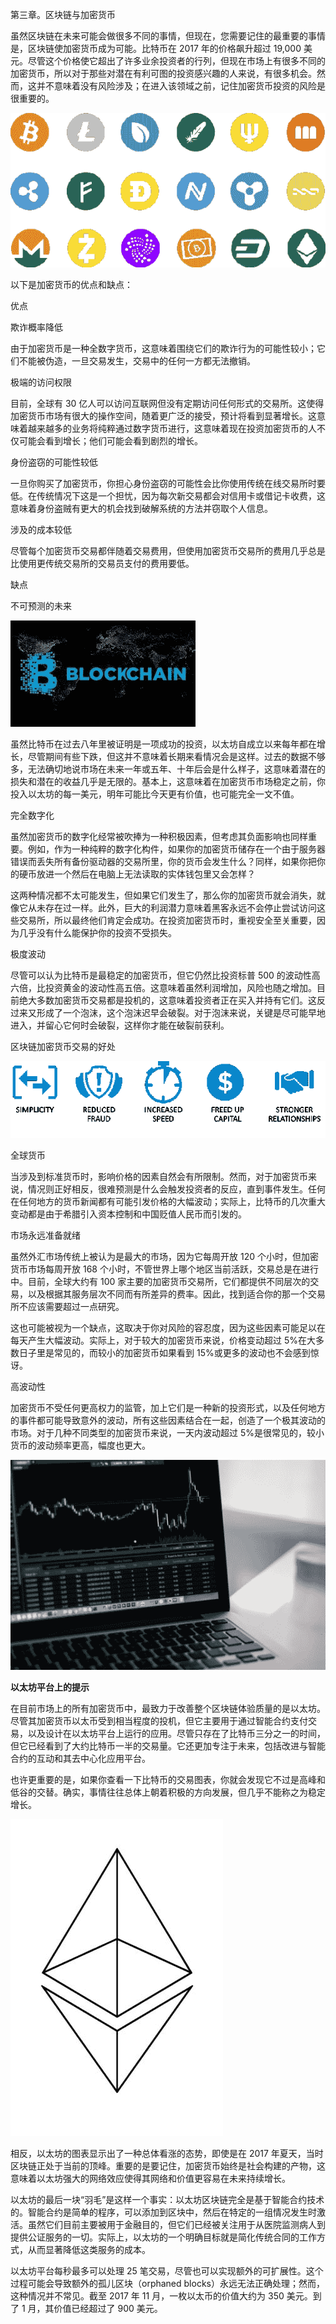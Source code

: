 第三章。区块链与加密货币

虽然区块链在未来可能会做很多不同的事情，但现在，您需要记住的最重要的事情是，区块链使加密货币成为可能。比特币在 2017 年的价格飙升超过 19,000 美元。尽管这个价格使它超出了许多业余投资者的行列，但现在市场上有很多不同的加密货币，所以对于那些对潜在有利可图的投资感兴趣的人来说，有很多机会。然而，这并不意味着没有风险涉及；在进入该领域之前，记住加密货币投资的风险是很重要的。

![C:\Users\MUSMART\Downloads\image-3046639_640.png](img/image-4.png)

以下是加密货币的优点和缺点：

优点

欺诈概率降低

由于加密货币是一种全数字货币，这意味着围绕它们的欺诈行为的可能性较小；它们不能被伪造，一旦交易发生，交易中的任何一方都无法撤销。

极端的访问权限

目前，全球有 30 亿人可以访问互联网但没有定期访问任何形式的交易所。这使得加密货币市场有很大的操作空间，随着更广泛的接受，预计将看到显著增长。这意味着越来越多的业务将纯粹通过数字货币进行，这意味着现在投资加密货币的人不仅可能会看到增长；他们可能会看到剧烈的增长。

身份盗窃的可能性较低

一旦你购买了加密货币，你担心身份盗窃的可能性会比你使用传统在线交易所时要低。在传统情况下这是一个担忧，因为每次新交易都会对信用卡或借记卡收费，这意味着身份盗贼有更大的机会找到破解系统的方法并窃取个人信息。

涉及的成本较低

尽管每个加密货币交易都伴随着交易费用，但使用加密货币交易所的费用几乎总是比使用更传统交易所的交易员支付的费用要低。

缺点

不可预测的未来

![C:\Users\MUSMART\Downloads\Blockchain guides\blockchain limitation.jpg](img/image-4.jpeg)

虽然比特币在过去八年里被证明是一项成功的投资，以太坊自成立以来每年都在增长，尽管期间有些下跌，但这并不意味着长期来看情况会是这样。过去的数据不够多，无法确切地说市场在未来一年或五年、十年后会是什么样子，这意味着潜在的损失和潜在的收益几乎是无限的。基本上，这意味着在加密货币市场稳定之前，你投入以太坊的每一美元，明年可能比今天更有价值，也可能完全一文不值。

完全数字化

虽然加密货币的数字化经常被吹捧为一种积极因素，但考虑其负面影响也同样重要。例如，作为一种纯粹的数字化构件，如果你的加密货币储存在一个由于服务器错误而丢失所有备份驱动器的交易所里，你的货币会发生什么？同样，如果你把你的硬币放进一个然后在电脑上无法读取的实体钱包里又会怎样？

这两种情况都不太可能发生，但如果它们发生了，那么你的加密货币就会消失，就像它从未存在过一样。此外，巨大的利润潜力意味着黑客永远不会停止尝试访问这些交易所，所以最终他们肯定会成功。在投资加密货币时，重视安全至关重要，因为几乎没有什么能保护你的投资不受损失。

极度波动

尽管可以认为比特币是最稳定的加密货币，但它仍然比投资标普 500 的波动性高六倍，比投资黄金的波动性高五倍。这意味着虽然利润增加，风险也随之增加。目前绝大多数加密货币交易都是投机的，这意味着投资者正在买入并持有它们。这反过来又形成了一个泡沫，这个泡沫迟早会破裂。对于泡沫来说，关键是尽可能早地进入，并留心它何时会破裂，这样你才能在破裂前获利。

区块链加密货币交易的好处

![区块链好处的图片](img/image-5.png)

全球货币

当涉及到标准货币时，影响价格的因素自然会有所限制。然而，对于加密货币来说，情况则正好相反，很难预测是什么会触发投资者的反应，直到事件发生。任何在任何地方的货币新闻都有可能引发价格的大幅波动；实际上，比特币的几次重大变动都是由于希腊引入资本控制和中国贬值人民币而引发的。

市场永远准备就绪

虽然外汇市场传统上被认为是最大的市场，因为它每周开放 120 个小时，但加密货币市场每周开放 168 个小时，不管世界上哪个地区当前活跃，交易总是在进行中。目前，全球大约有 100 家主要的加密货币交易所，它们都提供不同层次的交易，以及根据其服务层次不同而有所差异的费率。因此，找到适合你的那一个交易所不应该需要超过一点研究。

这也可能被视为一个缺点，这取决于你对风险的容忍度，因为这些因素可能足以在每天产生大幅波动。实际上，对于较大的加密货币来说，价格变动超过 5%在大多数日子里是常见的，而较小的加密货币如果看到 15%或更多的波动也不会感到惊讶。

高波动性

加密货币不受任何更高权力的监管，加上它们是一种新的投资形式，以及任何地方的事件都可能导致意外的波动，所有这些因素结合在一起，创造了一个极其波动的市场。对于几种不同类型的加密货币来说，一天内波动超过 5%是很常见的，较小货币的波动频率更高，幅度也更大。

![股票市场、图表、图形、金融、金钱、股票](img/00009.jpeg)

**以太坊平台上的提示**

在目前市场上的所有加密货币中，最致力于改善整个区块链体验质量的是以太坊。尽管其加密货币以太币受到相当程度的投机，但它主要用于通过智能合约支付交易，以及设计在以太坊平台上运行的应用。尽管只存在了比特币三分之一的时间，但它已经看到了大约比特币一半的交易量。它还更加专注于未来，包括改进与智能合约的互动和其去中心化应用平台。

也许更重要的是，如果你查看一下比特币的交易图表，你就会发现它不过是高峰和低谷的交替。确实，事情往往总体上朝着积极的方向发展，但几乎不能称之为稳定增长。

![以太坊、比特币、黑色、Eth、区块链](img/00010.jpeg)

相反，以太坊的图表显示出了一种总体看涨的态势，即使是在 2017 年夏天，当时区块链正处于当前的顶峰。重要的是要记住，加密货币始终是社会构建的产物，这意味着以太坊强大的网络效应使得其网络和价值更容易在未来持续增长。

以太坊的最后一块“羽毛”是这样一个事实：以太坊区块链完全是基于智能合约技术的。智能合约是简单的程序，可以添加到区块中，然后在特定的一组情况发生时激活。虽然它们目前主要被用于金融目的，但它们已经被关注用于从医院监测病人到提供公证服务的一切。实际上，以太坊的一个明确目标就是简化传统合同的工作方式，从而显著降低这类服务的成本。

以太坊平台每秒最多可以处理 25 笔交易，尽管也可以实现额外的可扩展性。这个过程可能会导致额外的孤儿区块（orphaned blocks）永远无法正确处理；然而，这种情况并不常见。截至 2017 年 11 月，一枚以太币的价值大约为 350 美元。到了 1 月，其价值已经超过了 900 美元。
